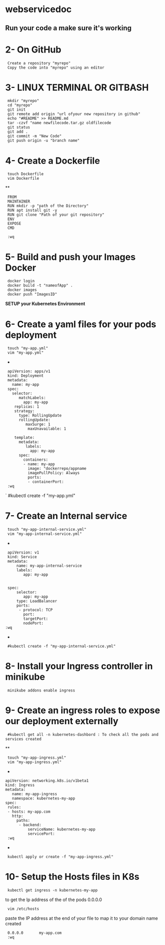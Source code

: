 # webservicedoc

## Run your code a make sure it's working


# 2- On  GitHub
     Create a repository "myrepo"
     Copy the code into "myrepo" using an editor


# 3- LINUX TERMINAL OR GITBASH

     mkdir "myrepo"
     cd "myrepo"
     git init
     git remote add origin "url ofyour new repository in github"
     echo "#README" >> README.md
     tar -czvf "name newfilecode.tar.gz oldfilecode
     git status
     git add .
     git commit -m "New Code"
     git push origin -u "branch name"


# 4- Create a Dockerfile

     touch Dockerfile
     vim Dockerfile
**


     FROM
     MAINTAINER
     RUN mkdir -p "path of the Directory"
     RUN apt install git -y
     RUN git clone "Path of your git repository"
     ENV
     EXPOSE 
     CMD

     :wq


# 5- Build and push your Images  Docker

     docker login
     docker build -t "nameofApp" .
     docker images
     docker push "ImagesID"

**SETUP your Kubernetes Environment**


# 6- Create a yaml files for your pods deployment

     touch "my-app.yml" 
     vim "my-app.yml"  
*

     apiVersion: apps/v1 
     kind: Deployment
     metadata:
       name: my-app
     spec:
       selector:
          matchLabels:
            app: my-app
        replicas: 1 
        strategy:
          type: RollingUpdate
          rollingUpdate:
             maxSurge: 1
              maxUnavailable: 1

        template:
          metadata:
             labels:
               app: my-app
          spec:
            containers:
            - name: my-app
              image: "dockerrepo/appname
              imagePullPolicy: Always
              ports:
              - containerPort: 
     :wq
`
    #kubectl create -f "my-app.yml"


# 7- Create an Internal service
   
     touch "my-app-internal-service.yml"
     vim "my-app-internal-service.yml"

*

     apiVersion: v1
     kind: Service
     metadata:
         name: my-app-internal-service
         labels:
            app: my-app


     spec:
         selector:
            app: my-app
         type: LoadBalancer
         ports:
          - protocol: TCP
            port: 
            targetPort: 
            nodePort: 
    :wq

*

     #kubectl create -f "my-app-internal-service.yml"


# 8- Install your Ingress controller in minikube

     minikube addons enable ingress


# 9- Create an ingress roles to expose our deployment externally

     #kubectl get all -n kubernetes-dashbord : To check all the pods and services created

** 

     touch "my-app-ingress.yml"
     vim "my-app-ingress.yml"

*


    apiVersion: networking.k8s.io/v1beta1
    kind: Ingress
    metadata:
       name: my-app-ingress
       namespace: kubernetes-my-app
    spec:
     rules:
     - hosts: my-app.com
       http:
         paths:
          - backend:
              serviceName: kubernetes-my-app
              servicePort: 
     :wq

*

     kubectl apply or create -f "my-app-ingress.yml"


# 10- Setup the Hosts files in K8s

     kubectl get ingress -n kubernetes-my-app
to get the Ip address of the of the pods 0.0.0.0
 
     vim /etc/hosts
paste the IP address at the end of your file to map it to your domain name created

     0.0.0.0       my-app.com
     :wq